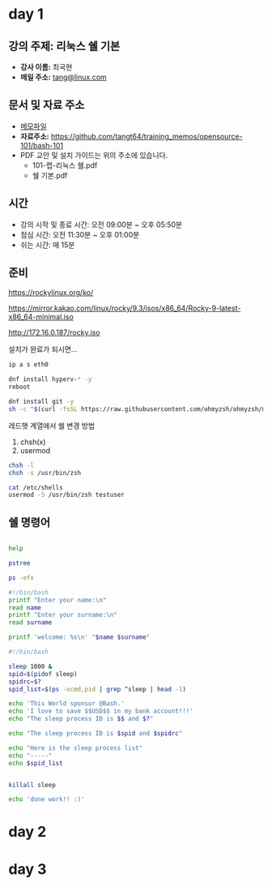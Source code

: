 # day 1

## 강의 주제: 리눅스 쉘 기본

- __강사 이름:__ 최국현
- __메일 주소:__ tang@linux.com

## 문서 및 자료 주소

- [메모파일](https://github.com/tangt64/training_memos/tree/main/opensource-101/bash-101)
- __자료주소:__ https://github.com/tangt64/training_memos/opensource-101/bash-101
- PDF 교안 및 설치 가이드는 위의 주소에 있습니다.
	- 101-랩-리눅스 쉘.pdf
	- 쉘 기본.pdf

## 시간

- 강의 시작 및 종료 시간: 오전 09:00분 ~ 오후 05:50분
- 점심 시간: 오전 11:30분 ~ 오후 01:00분
- 쉬는 시간: 매 15분

## 준비

https://rockylinux.org/ko/

https://mirror.kakao.com/linux/rocky/9.3/isos/x86_64/Rocky-9-latest-x86_64-minimal.iso

http://172.16.0.187/rocky.iso

설치가 완료가 되시면...

```bash
ip a s eth0

dnf install hyperv-* -y 
reboot

dnf install git -y
sh -c "$(curl -fsSL https://raw.githubusercontent.com/ohmyzsh/ohmyzsh/master/tools/install.sh)"
```

레드햇 계열에서 쉘 변경 방법

1. chsh(x)
2. usermod

```bash
chsh -l
chsh -s /usr/bin/zsh

cat /etc/shells
usermod -S /usr/bin/zsh testuser

```

## 쉘 명령어

```bash

help

pstree

ps -efx

#!/bin/bash
printf "Enter your name:\n"
read name
printf "Enter your surname:\n"
read surname

printf 'welcome: %s\n' "$name $surname"


```


```bash
#!/bin/bash

sleep 1000 &
spid=$(pidof sleep)
spidrc=$?
spid_list=$(ps -ocmd,pid | grep ^sleep | head -1)

echo 'This World sponsor @Bash.'
echo 'I love to save $$USD$$ in my bank account!!!'
echo "The sleep process ID is $$ and $?"

echo "The sleep process ID is $spid and $spidrc"

echo "Here is the sleep process list"
echo "-----"
echo $spid_list


killall sleep

echo 'done work!! :)'
```

# day 2

# day 3
